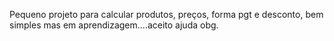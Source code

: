 Pequeno projeto para calcular produtos, preços, forma pgt e desconto, bem simples mas em aprendizagem....aceito ajuda obg.
